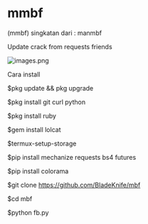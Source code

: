 # mmbf
(mmbf) singkatan dari  : manmbf

Update crack from requests friends

![images.png](https://github.com/hilman-bebe/mmbf/blob/main/images.png)

Cara install

$pkg update && pkg upgrade

$pkg install git curl python

$pkg install ruby

$gem install lolcat

$termux-setup-storage

$pip install mechanize requests bs4 futures

$pip install colorama

$git clone https://github.com/BladeKnife/mbf

$cd mbf

$python fb.py
